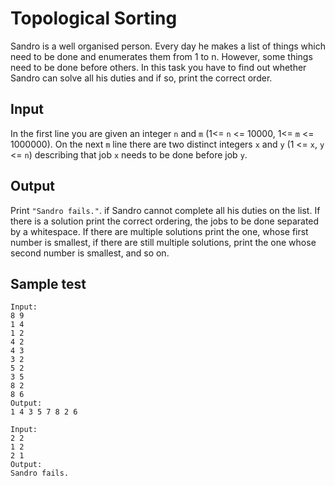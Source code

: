 # Topological Sorting

Sandro is a well organised person. Every day he makes a list of things which need to be done and enumerates them from 1 to n. However, some things need to be done before others. In this task you have to find out whether Sandro can solve all his duties and if so, print the correct order.

## Input

In the first line you are given an integer `n` and `m` (1<= `n` <= 10000, 1<= `m` <= 1000000).
On the next `m` line there are two distinct integers `x` and `y` (1 <= `x`, `y` <= `n`) describing that job
`x` needs to be done before job `y`.

## Output

Print `"Sandro fails."`. if Sandro cannot complete all his duties on the list. If there is a solution print the correct ordering, the jobs to be done separated by a whitespace. If there are multiple solutions print the one, whose first number is smallest, if there are still multiple solutions, print the one whose second number is smallest, and so on.

## Sample test

```
Input:
8 9
1 4
1 2
4 2
4 3
3 2
5 2
3 5
8 2
8 6
Output:
1 4 3 5 7 8 2 6
```

```
Input:
2 2
1 2
2 1
Output:
Sandro fails.
```
